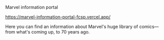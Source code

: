 Marvel information portal

https://marvel-information-portal-fcsp.vercel.app/

Here you can find an information about Marvel's huge library of comics—from what's coming up, to 70 years ago. 

